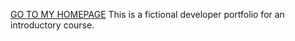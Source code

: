 [GO TO MY HOMEPAGE](index.html)
This is a fictional developer portfolio for an introductory course.

